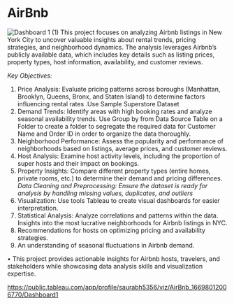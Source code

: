 # AirBnb
![Dashboard 1 (1)](https://github.com/user-attachments/assets/dd4bf766-bbeb-42a3-a77b-813369bac600)
This project focuses on analyzing Airbnb listings in New York City to uncover valuable insights about rental trends, pricing strategies, and neighborhood dynamics. The analysis leverages Airbnb’s publicly available data, which includes key details such as listing prices, property types, host information, availability, and customer reviews.

_Key Objectives:_

1.	Price Analysis: Evaluate pricing patterns across boroughs (Manhattan, Brooklyn, Queens, Bronx, and Staten Island) to determine factors influencing rental rates .Use Sample Superstore Dataset
2.	Demand Trends: Identify areas with high booking rates and analyze seasonal availability trends. Use Group by from Data Source Table on a Folder to create a folder to segregate the required data for Customer Name and Order ID in order to organize the data thoroughly.
3.	Neighborhood Performance: Assess the popularity and performance of neighborhoods based on listings, average prices, and customer reviews.
4.	Host Analysis: Examine host activity levels, including the proportion of super hosts and their impact on bookings.
5.	Property Insights: Compare different property types (entire homes, private rooms, etc.) to determine their demand and pricing differences.
_Data Cleaning and Preprocessing: Ensure the dataset is ready for analysis by handling missing values, duplicates, and outliers_
6.	Visualization: Use tools Tableau to create visual dashboards for easier interpretation.
7.	Statistical Analysis: Analyze correlations and patterns within the data. Insights into the most lucrative neighborhoods for Airbnb listings in NYC.
8.	Recommendations for hosts on optimizing pricing and availability strategies.
9.	An understanding of seasonal fluctuations in Airbnb demand.

•	This project provides actionable insights for Airbnb hosts, travelers, and stakeholders while showcasing data analysis skills and visualization expertise.


https://public.tableau.com/app/profile/saurabh5356/viz/AirBnb_16698012006770/Dashboard1
